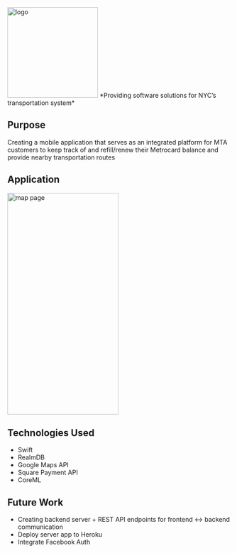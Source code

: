 <img width="204" alt="logo" src="https://user-images.githubusercontent.com/34731628/80273755-029f3180-86a3-11ea-8643-edeacb6f27ef.png">       
*Providing software solutions for NYC’s transportation system*

## Purpose
Creating a mobile application that serves as an integrated platform for MTA customers to keep track of and refill/renew their Metrocard balance and provide nearby transportation routes

## Application
<img width="250" height="500" alt="map page" src="https://user-images.githubusercontent.com/34731628/80267879-5db83080-8671-11ea-9568-10ae5277676e.png">

## Technologies Used 
- Swift 
- RealmDB 
- Google Maps API 
- Square Payment API 
- CoreML

## Future Work 
- Creating backend server + REST API endpoints for frontend <-> backend communication
- Deploy server app to Heroku
- Integrate Facebook Auth
